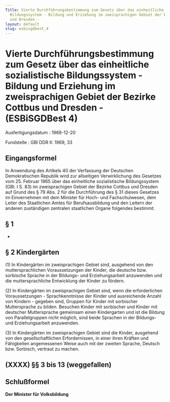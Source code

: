 ```yaml
---
Title: Vierte Durchführungsbestimmung zum Gesetz über das einheitliche sozialistische
  Bildungssystem - Bildung und Erziehung im zweisprachigen Gebiet der Bezirke Cottbus
  und Dresden -
layout: default
slug: esbisgdbest_4
---
```


# Vierte Durchführungsbestimmung zum Gesetz über das einheitliche sozialistische Bildungssystem - Bildung und Erziehung im zweisprachigen Gebiet der Bezirke Cottbus und Dresden - (ESBiSGDBest 4)

Ausfertigungsdatum
:   1968-12-20

Fundstelle
:   GBl DDR II: 1969, 33



## Eingangsformel

In Anwendung des Artikels 40 der Verfassung der Deutschen
Demokratischen Republik wird zur allseitigen Verwirklichung des
Gesetzes vom 25. Februar 1965 über das einheitliche sozialistische
Bildungssystem (GBl. I S. 83) im zweisprachigen Gebiet der Bezirke
Cottbus und Dresden auf Grund des § 79 Abs. 2 für die Durchführung des
§ 31 dieses Gesetzes im Einvernehmen mit dem Minister für Hoch- und
Fachschulwesen, dem Leiter des Staatlichen Amtes für Berufsausbildung
und den Leitern der anderen zuständigen zentralen staatlichen Organe
folgendes bestimmt:


## § 1

-


## § 2 Kindergärten

(1) In Kindergärten im zweisprachigen Gebiet sind, ausgehend von den
muttersprachlichen Voraussetzungen der Kinder, die deutsche bzw.
sorbische Sprache in der Bildungs- und Erziehungsarbeit anzuwenden und
die muttersprachliche Entwicklung der Kinder zu fördern.

(2) In Kindergärten im zweisprachigen Gebiet sind, wenn die
erforderlichen Voraussetzungen - Sprachkenntnisse der Kinder und
ausreichende Anzahl von Kindern - gegeben sind, Gruppen für Kinder mit
sorbischer Muttersprache zu bilden. Besuchen Kinder mit sorbischer und
Kinder mit deutscher Muttersprache gemeinsam einen Kindergarten und
ist die Bildung von Parallelgruppen nicht möglich, sind beide Sprachen
in der Bildungs- und Erziehungsarbeit anzuwenden.

(3) In Kindergärten im zweisprachigen Gebiet sind die Kinder,
ausgehend von den gesellschaftlichen Erfordernissen, in einer ihren
Kräften und Fähigkeiten angemessenen Weise auch mit der zweiten
Sprache, Deutsch bzw. Sorbisch, vertraut zu machen.


## (XXXX) §§ 3 bis 13 (weggefallen)



## Schlußformel

**Der Minister für Volksbildung**

